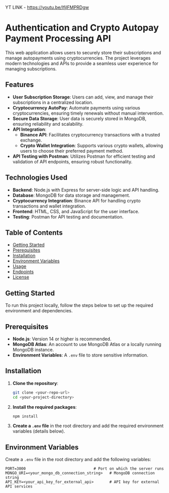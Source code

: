 
 YT LINK - https://youtu.be/IfjIFMPRDgw
# Authentication and Crypto Autopay Payment Processing API

This web application allows users to securely store their subscriptions and manage autopayments using cryptocurrencies. The project leverages modern technologies and APIs to provide a seamless user experience for managing subscriptions.

## Features

- **User Subscription Storage**: Users can add, view, and manage their subscriptions in a centralized location.
- **Cryptocurrency AutoPay**: Automate payments using various cryptocurrencies, ensuring timely renewals without manual intervention.
- **Secure Data Storage**: User data is securely stored in MongoDB, ensuring reliability and scalability.
- **API Integration**:
  - **Binance API**: Facilitates cryptocurrency transactions with a trusted exchange.
  - **Crypto Wallet Integration**: Supports various crypto wallets, allowing users to choose their preferred payment method.
- **API Testing with Postman**: Utilizes Postman for efficient testing and validation of API endpoints, ensuring robust functionality.

## Technologies Used

- **Backend**: Node.js with Express for server-side logic and API handling.
- **Database**: MongoDB for data storage and management.
- **Cryptocurrency Integration**: Binance API for handling crypto transactions and wallet integration.
- **Frontend**: HTML, CSS, and JavaScript for the user interface.
- **Testing**: Postman for API testing and documentation.

## Table of Contents

- [Getting Started](#getting-started)
- [Prerequisites](#prerequisites)
- [Installation](#installation)
- [Environment Variables](#environment-variables)
- [Usage](#usage)
- [Endpoints](#endpoints)
- [License](#license)

## Getting Started

To run this project locally, follow the steps below to set up the required environment and dependencies.

## Prerequisites

- **Node.js**: Version 14 or higher is recommended.
- **MongoDB Atlas**: An account to use MongoDB Atlas or a locally running MongoDB instance.
- **Environment Variables**: A `.env` file to store sensitive information.

## Installation

1. **Clone the repository**:
    ```bash
    git clone <your-repo-url>
    cd <your-project-directory>
    ```

2. **Install the required packages**:
    ```bash
    npm install
    ```

3. **Create a `.env` file** in the root directory and add the required environment variables (details below).

## Environment Variables

Create a `.env` file in the root directory and add the following variables:

```plaintext
PORT=3000                              # Port on which the server runs
MONGO_URI=<your_mongo_db_connection_string>   # MongoDB connection string
API_KEY=<your_api_key_for_external_api>       # API key for external API services
